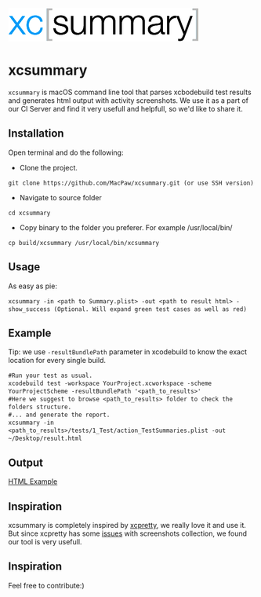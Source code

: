 ![GitHub Logo](/resources/header.png)
# xcsummary
`xcsummary` is macOS command line tool that parses xcbodebuild test results and generates html output with activity screenshots. We use it as a part of our CI Server and find it very usefull and helpfull, so we'd like to share it. 

## Installation

Open terminal and do the following:

* Clone the project.
```shell
git clone https://github.com/MacPaw/xcsummary.git (or use SSH version)
```

* Navigate to source folder
```shell
cd xcsummary
```

* Copy binary to the folder you preferer. For example /usr/local/bin/
```shell
cp build/xcsummary /usr/local/bin/xcsummary
```
## Usage

As easy as pie:
```shell
xcsummary -in <path to Summary.plist> -out <path to result html> -show_success (Optional. Will expand green test cases as well as red)
```

## Example

Tip: we use `-resultBundlePath` parameter in xcodebuild to know the exact location for every single build.
```shell
#Run your test as usual.
xcodebuild test -workspace YourProject.xcworkspace -scheme YourProjectScheme -resultBundlePath '<path_to_results>' 
#Here we suggest to browse <path_to_results> folder to check the folders structure.
#... and generate the report.
xcsummary -in <path_to_results>/tests/1_Test/action_TestSummaries.plist -out ~/Desktop/result.html
```

## Output

[HTML Example](http://htmlpreview.github.io/?https://github.com/MacPaw/xcsummary/blob/master/resources/example/result.html)

## Inspiration
xcsummary is completely inspired by [xcpretty](https://github.com/supermarin/xcpretty), we really love it and use it. But since xcpretty has some [issues](https://github.com/supermarin/xcpretty/issues/251) with screenshots collection, we found our tool is very usefull. 

## Inspiration
Feel free to contribute:)
